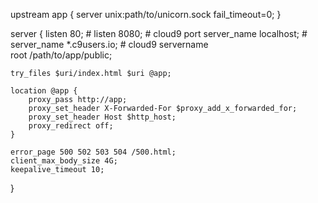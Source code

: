 upstream app {
    server unix:path/to/unicorn.sock fail_timeout=0;
}

server {
    listen 80;
    # listen 8080;  # cloud9 port
    server_name localhost;
    # server_name *.c9users.io; # cloud9 servername  
    root /path/to/app/public;

    try_files $uri/index.html $uri @app;

    location @app {
        proxy_pass http://app;
        proxy_set_header X-Forwarded-For $proxy_add_x_forwarded_for;
        proxy_set_header Host $http_host;
        proxy_redirect off;
    }

    error_page 500 502 503 504 /500.html;
    client_max_body_size 4G;
    keepalive_timeout 10;
}
